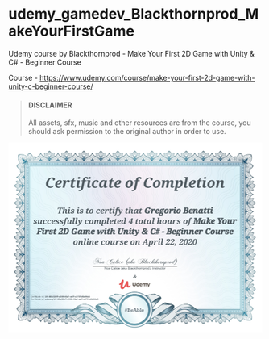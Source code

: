 # udemy_gamedev_Blackthornprod_MakeYourFirstGame

Udemy course by Blackthornprod - Make Your First 2D Game with Unity & C# - Beginner Course

Course - https://www.udemy.com/course/make-your-first-2d-game-with-unity-c-beginner-course/

> #### DISCLAIMER
> All assets, sfx, music and other resources are from the course, you should ask permission to the original author in order to use.

![udemy_certificate](https://github.com/gregoriobenatti/udemy_gamedev_Blackthornprod_MakeYourFirstGame/blob/master/cert_en_us.png)
